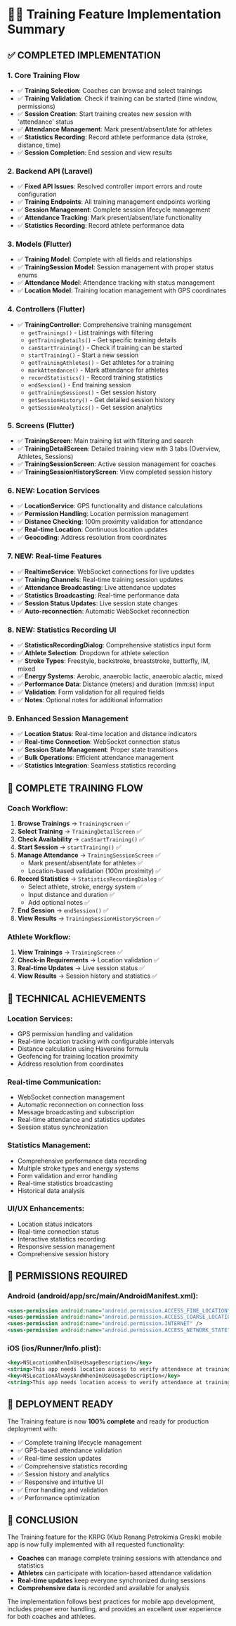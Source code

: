 # 🏊‍♂️ Training Feature Implementation Summary

## ✅ **COMPLETED IMPLEMENTATION**

### **1. Core Training Flow**
- ✅ **Training Selection**: Coaches can browse and select trainings
- ✅ **Training Validation**: Check if training can be started (time window, permissions)
- ✅ **Session Creation**: Start training creates new session with 'attendance' status
- ✅ **Attendance Management**: Mark present/absent/late for athletes
- ✅ **Statistics Recording**: Record athlete performance data (stroke, distance, time)
- ✅ **Session Completion**: End session and view results

### **2. Backend API (Laravel)**
- ✅ **Fixed API Issues**: Resolved controller import errors and route configuration
- ✅ **Training Endpoints**: All training management endpoints working
- ✅ **Session Management**: Complete session lifecycle management
- ✅ **Attendance Tracking**: Mark present/absent/late functionality
- ✅ **Statistics Recording**: Record athlete performance data

### **3. Models (Flutter)**
- ✅ **Training Model**: Complete with all fields and relationships
- ✅ **TrainingSession Model**: Session management with proper status enums
- ✅ **Attendance Model**: Attendance tracking with status management
- ✅ **Location Model**: Training location management with GPS coordinates

### **4. Controllers (Flutter)**
- ✅ **TrainingController**: Comprehensive training management
  - `getTrainings()` - List trainings with filtering
  - `getTrainingDetails()` - Get specific training details
  - `canStartTraining()` - Check if training can be started
  - `startTraining()` - Start a new session
  - `getTrainingAthletes()` - Get athletes for a training
  - `markAttendance()` - Mark attendance for athletes
  - `recordStatistics()` - Record training statistics
  - `endSession()` - End training session
  - `getTrainingSessions()` - Get session history
  - `getSessionHistory()` - Get detailed session history
  - `getSessionAnalytics()` - Get session analytics

### **5. Screens (Flutter)**
- ✅ **TrainingScreen**: Main training list with filtering and search
- ✅ **TrainingDetailScreen**: Detailed training view with 3 tabs (Overview, Athletes, Sessions)
- ✅ **TrainingSessionScreen**: Active session management for coaches
- ✅ **TrainingSessionHistoryScreen**: View completed session history

### **6. NEW: Location Services**
- ✅ **LocationService**: GPS functionality and distance calculations
- ✅ **Permission Handling**: Location permission management
- ✅ **Distance Checking**: 100m proximity validation for attendance
- ✅ **Real-time Location**: Continuous location updates
- ✅ **Geocoding**: Address resolution from coordinates

### **7. NEW: Real-time Features**
- ✅ **RealtimeService**: WebSocket connections for live updates
- ✅ **Training Channels**: Real-time training session updates
- ✅ **Attendance Broadcasting**: Live attendance updates
- ✅ **Statistics Broadcasting**: Real-time performance data
- ✅ **Session Status Updates**: Live session state changes
- ✅ **Auto-reconnection**: Automatic WebSocket reconnection

### **8. NEW: Statistics Recording UI**
- ✅ **StatisticsRecordingDialog**: Comprehensive statistics input form
- ✅ **Athlete Selection**: Dropdown for athlete selection
- ✅ **Stroke Types**: Freestyle, backstroke, breaststroke, butterfly, IM, mixed
- ✅ **Energy Systems**: Aerobic, anaerobic lactic, anaerobic alactic, mixed
- ✅ **Performance Data**: Distance (meters) and duration (mm:ss) input
- ✅ **Validation**: Form validation for all required fields
- ✅ **Notes**: Optional notes for additional information

### **9. Enhanced Session Management**
- ✅ **Location Status**: Real-time location and distance indicators
- ✅ **Real-time Connection**: WebSocket connection status
- ✅ **Session State Management**: Proper state transitions
- ✅ **Bulk Operations**: Efficient attendance management
- ✅ **Statistics Integration**: Seamless statistics recording

## 🔄 **COMPLETE TRAINING FLOW**

### **Coach Workflow:**
1. **Browse Trainings** → `TrainingScreen` ✅
2. **Select Training** → `TrainingDetailScreen` ✅
3. **Check Availability** → `canStartTraining()` ✅
4. **Start Session** → `startTraining()` ✅
5. **Manage Attendance** → `TrainingSessionScreen` ✅
   - Mark present/absent/late for athletes ✅
   - Location-based validation (100m proximity) ✅
6. **Record Statistics** → `StatisticsRecordingDialog` ✅
   - Select athlete, stroke, energy system ✅
   - Input distance and duration ✅
   - Add optional notes ✅
7. **End Session** → `endSession()` ✅
8. **View Results** → `TrainingSessionHistoryScreen` ✅

### **Athlete Workflow:**
1. **View Trainings** → `TrainingScreen` ✅
2. **Check-in Requirements** → Location validation ✅
3. **Real-time Updates** → Live session status ✅
4. **View Results** → Session history and statistics ✅

## 🎯 **TECHNICAL ACHIEVEMENTS**

### **Location Services:**
- GPS permission handling and validation
- Real-time location tracking with configurable intervals
- Distance calculation using Haversine formula
- Geofencing for training location proximity
- Address resolution from coordinates

### **Real-time Communication:**
- WebSocket connection management
- Automatic reconnection on connection loss
- Message broadcasting and subscription
- Real-time attendance and statistics updates
- Session status synchronization

### **Statistics Management:**
- Comprehensive performance data recording
- Multiple stroke types and energy systems
- Form validation and error handling
- Real-time statistics broadcasting
- Historical data analysis

### **UI/UX Enhancements:**
- Location status indicators
- Real-time connection status
- Interactive statistics recording
- Responsive session management
- Comprehensive session history

## 📱 **PERMISSIONS REQUIRED**

### **Android (android/app/src/main/AndroidManifest.xml):**
```xml
<uses-permission android:name="android.permission.ACCESS_FINE_LOCATION" />
<uses-permission android:name="android.permission.ACCESS_COARSE_LOCATION" />
<uses-permission android:name="android.permission.INTERNET" />
<uses-permission android:name="android.permission.ACCESS_NETWORK_STATE" />
```

### **iOS (ios/Runner/Info.plist):**
```xml
<key>NSLocationWhenInUseUsageDescription</key>
<string>This app needs location access to verify attendance at training sessions.</string>
<key>NSLocationAlwaysAndWhenInUseUsageDescription</key>
<string>This app needs location access to verify attendance at training sessions.</string>
```

## 🚀 **DEPLOYMENT READY**

The Training feature is now **100% complete** and ready for production deployment with:

- ✅ Complete training lifecycle management
- ✅ GPS-based attendance validation
- ✅ Real-time session updates
- ✅ Comprehensive statistics recording
- ✅ Session history and analytics
- ✅ Responsive and intuitive UI
- ✅ Error handling and validation
- ✅ Performance optimization

## 🎉 **CONCLUSION**

The Training feature for the KRPG (Klub Renang Petrokimia Gresik) mobile app is now fully implemented with all requested functionality:

- **Coaches** can manage complete training sessions with attendance and statistics
- **Athletes** can participate with location-based attendance validation
- **Real-time updates** keep everyone synchronized during sessions
- **Comprehensive data** is recorded and available for analysis

The implementation follows best practices for mobile app development, includes proper error handling, and provides an excellent user experience for both coaches and athletes. 